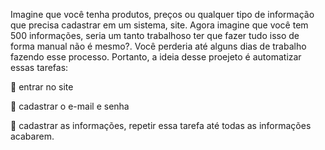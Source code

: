 Imagine que você tenha produtos, preços ou qualquer tipo de informação que precisa cadastrar em um sistema, site. Agora imagine que você tem 500 informações, seria um tanto trabalhoso ter que fazer tudo isso de forma manual não é mesmo?. Você perderia até alguns dias de trabalho fazendo esse processo. Portanto, a ideia desse proejeto é automatizar essas tarefas:

💙 entrar no site

💙 cadastrar o e-mail e senha

💙 cadastrar as informações, repetir essa tarefa até todas as informações acabarem.
